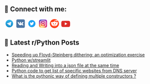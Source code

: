 ## 🔎 Connect with me:
[<img src="https://github.com/bullbesh/bullbesh/blob/main/images/Telegram.png" width="32" height="32" />](https://t.me/bullbesh)
[<img src="https://github.com/bullbesh/bullbesh/blob/main/images/VK.png" width="32" height="32" />](https://vk.com/bullbesh)
[<img src="https://github.com/bullbesh/bullbesh/blob/main/images/Twitter.png" width="32" height="32" />](https://twitter.com/bullbesh1)
[<img src="https://github.com/bullbesh/bullbesh/blob/main/images/Instagram.png" width="32" height="32" />](https://www.instagram.com/bullbesh)
[<img src="https://github.com/bullbesh/bullbesh/blob/main/images/Reddit.png" width="32" height="32" />](https://www.reddit.com/user/bullbesh)
[<img src="https://github.com/bullbesh/bullbesh/blob/main/images/YouTube.png" width="32" height="32" />](https://www.youtube.com/channel/UCtfjRs6uzgq5mfm8S06WTcg)

## 📕 Latest r/Python Posts
<!-- BLOG-POST-LIST:START -->
- [Speeding up Floyd-Steinberg dithering: an optimization exercise](https://www.reddit.com/r/Python/comments/16nuag9/speeding_up_floydsteinberg_dithering_an/)
- [Python w/streamlit](https://www.reddit.com/r/Python/comments/16nrsoa/python_wstreamlit/)
- [Reading and Writing into a json file at the same time](https://www.reddit.com/r/Python/comments/16nrbkr/reading_and_writing_into_a_json_file_at_the_same/)
- [Python code to get list of specific websites from DNS server](https://www.reddit.com/r/Python/comments/16noxg2/python_code_to_get_list_of_specific_websites_from/)
- [What is the pythonic way of defining multiple constructors ?](https://www.reddit.com/r/Python/comments/16no34q/what_is_the_pythonic_way_of_defining_multiple/)
<!-- BLOG-POST-LIST:END -->
